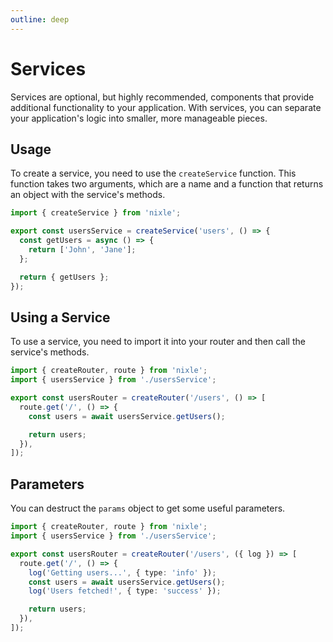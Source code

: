 ```yaml
---
outline: deep
---
```


# Services

Services are optional, but highly recommended, components that provide additional functionality to your application. With services, you can separate your application's logic into smaller, more manageable pieces.

## Usage

To create a service, you need to use the `createService` function. This function takes two arguments, which are a name and a function that returns an object with the service's methods.

```ts
import { createService } from 'nixle';

export const usersService = createService('users', () => {
  const getUsers = async () => {
    return ['John', 'Jane'];
  };

  return { getUsers };
});
```

## Using a Service

To use a service, you need to import it into your router and then call the service's methods.

```ts
import { createRouter, route } from 'nixle';
import { usersService } from './usersService';

export const usersRouter = createRouter('/users', () => [
  route.get('/', () => {
    const users = await usersService.getUsers();

    return users;
  }),
]);
```

## Parameters

You can destruct the `params` object to get some useful parameters.

```ts
import { createRouter, route } from 'nixle';
import { usersService } from './usersService';

export const usersRouter = createRouter('/users', ({ log }) => [
  route.get('/', () => {
    log('Getting users...', { type: 'info' });
    const users = await usersService.getUsers();
    log('Users fetched!', { type: 'success' });

    return users;
  }),
]);
```
